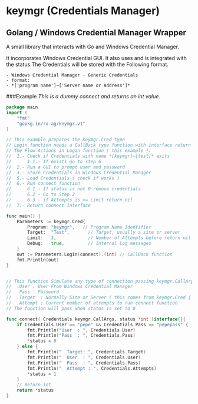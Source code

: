 # keymgr (Credentials Manager)
## Golang / Windows Credential Manager Wrapper


A small library that interacts with Go and Windows Credential Manager.

It incorporates Windows Credential GUI. It also uses and is integrated with the status 
The Credentials will be stored with the Following format.

    - Windows Credential Manager - Generic Credentials
    - format:
    - *['program name']~['Server name or Address']*
    
###Example
*This is a dummy connect and returns an int value*.

```go
package main
import (
	"fmt"
	"gopkg.in/ro-ag/keymgr.v1"
)

// This example prepares the keymgr.Cred type
// Login function needs a CallBack type function with interface return
// The Flow Actions in Login function ( this example ):
//  1.- Check if Credentials with name *[keymgr]~[test]* exits
//      1.1.- If exists go to step 6
//  2.- Run a GUI to prompt user and password
//  3.- Store Credentials in Windows Credential Manager
//  5.- Load Credentials ( check if works )
//  6.- Run connect function
//      6.1 - If status is not 0 remove credentials
//      6.2 - Go to Step 2
//      6.3 - if Attempts is >= Limit return nil
//  7.- Return connect interface

func main() {
	Parameters := keymgr.Cred{
		Program: "keymgr",   // Program Name Identifier
		Target:  "Test",       // Target, usually a site or server
		Limit:   3,            // Number of Attempts before return nil
		Debug:   true,         // Internal Log messages
	}
	out := Parameters.Login(connect).(int) // CallBack function
	fmt.Println(out)
}


// This function Simulate any type of connection passing keymgr.CallArgs structure
//  .User : User From Windows Credential Manager
//  .Pass : Password
//  .Target  : Normally Site or Server ( this comes from keymgr.Cred { .Target } type )
//  .Attempt : Current number of attempts to run connect function
// The function will pass when status is set to 0

func connect( Credentials keymgr.CallArgs, status *int )interface{}{
	if Credentials.User == "pepe" && Credentials.Pass == "pepepass" {
		fmt.Println("User  : ", Credentials.User)
		fmt.Println("Pass  : ", Credentials.Pass)
		*status = 0
	} else {
        fmt.Println("  Target: ", Credentials.Target)
		fmt.Println("  User  : ", Credentials.User)
		fmt.Println("  Pass  : ", Credentials.Pass)
		fmt.Println("  Attempt : ", Credentials.Attempts)
		*status = 1
	}
	// Return int
	return *status
}
```
